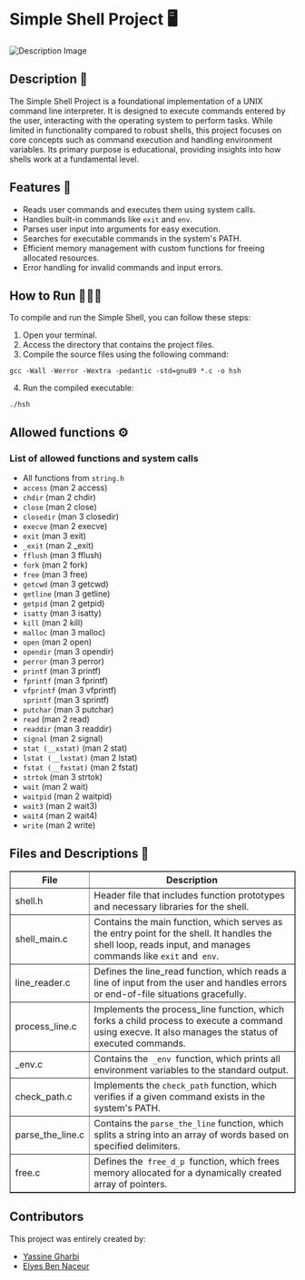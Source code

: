 <h1>Simple Shell Project 🖥️</h1>
<img src="https://cdn.static-media.blent.ai/photos/blog/photo-1629654297299-c8506221ca97.jpg" alt="Description Image" style="max-width: 100%; height: auto;">
<h2>Description 📝</h2>
<p>The Simple Shell Project is a foundational implementation of a UNIX command line interpreter. It is designed to execute commands entered by the user, interacting with the operating system to perform tasks. While limited in functionality compared to robust shells, this project focuses on core concepts such as command execution and handling environment variables. Its primary purpose is educational, providing insights into how shells work at a fundamental level.</p>
<h2>Features 🚀</h2>
<ul>
<li>Reads user commands and executes them using system calls.</li>
<li>Handles built-in commands like <code>exit</code> and <code>env</code>.</li>
<li>Parses user input into arguments for easy execution.</li>
<li>Searches for executable commands in the system's PATH.</li>
<li>Efficient memory management with custom functions for freeing allocated resources.</li>
<li>Error handling for invalid commands and input errors.</li>
</ul>
<h2>How to Run 👨🏻‍💻</h2>
<p>To compile and run the Simple Shell, you can follow these steps:</p>
<ol>
<li>Open your terminal.</li>
<li>Access the directory that contains the project files.</li>
<li>Compile the source files using the following command:</li>
</ol>
<pre><code>gcc -Wall -Werror -Wextra -pedantic -std=gnu89 *.c -o hsh</code></pre>
<ol start="4">
<li>Run the compiled executable:</li>
</ol>
<pre><code>./hsh</code></pre>
<h2>Allowed functions ⚙️</h2>
<h3>List of allowed functions and system calls</h3>
<ul>
    <li>All functions from <code>string.h</code></li>
    <li><code>access</code> (man 2 access)</li>
    <li><code>chdir</code> (man 2 chdir)</li>
    <li><code>close</code> (man 2 close)</li>
    <li><code>closedir</code> (man 3 closedir)</li>
    <li><code>execve</code> (man 2 execve)</li>
    <li><code>exit</code> (man 3 exit)</li>
    <li><code>_exit</code> (man 2 _exit)</li>
    <li><code>fflush</code> (man 3 fflush)</li>
    <li><code>fork</code> (man 2 fork)</li>
    <li><code>free</code> (man 3 free)</li>
    <li><code>getcwd</code> (man 3 getcwd)</li>
    <li><code>getline</code> (man 3 getline)</li>
    <li><code>getpid</code> (man 2 getpid)</li>
    <li><code>isatty</code> (man 3 isatty)</li>
    <li><code>kill</code> (man 2 kill)</li>
    <li><code>malloc</code> (man 3 malloc)</li>
    <li><code>open</code> (man 2 open)</li>
    <li><code>opendir</code> (man 3 opendir)</li>
    <li><code>perror</code> (man 3 perror)</li>
    <li><code>printf</code> (man 3 printf)</li>
    <li><code>fprintf</code> (man 3 fprintf)</li>
    <li><code>vfprintf</code> (man 3 vfprintf)</li>
    <code>sprintf</code> (man 3 sprintf)</li>
    <li><code>putchar</code> (man 3 putchar)</li>
    <li><code>read</code> (man 2 read)</li>
    <li><code>readdir</code> (man 3 readdir)</li>
    <li><code>signal</code> (man 2 signal)</li>
    <li><code>stat (__xstat)</code> (man 2 stat)</li>
    <li><code>lstat (__lxstat)</code> (man 2 lstat)</li>
    <li><code>fstat (__fxstat)</code> (man 2 fstat)</li>
    <li><code>strtok</code> (man 3 strtok)</li>
    <li><code>wait</code> (man 2 wait)</li>
    <li><code>waitpid</code> (man 2 waitpid)</li>
    <li><code>wait3</code> (man 2 wait3)</li>
    <li><code>wait4</code> (man 2 wait4)</li>
    <li><code>write</code> (man 2 write)</li>
</ul>
<h2>Files and Descriptions 📂</h2>
<table border="1">
<thead>
<tr>
<th>File</th>
<th>Description</th>
</tr>
</thead>
 <tbody>
<tr>
<td>shell.h</td>
<td>Header file that includes function prototypes and necessary libraries for the shell.</td>
</tr>
<tr>
<td>shell_main.c</td>
<td>Contains the main function, which serves as the entry point for the shell. It handles the shell loop, reads input, and manages commands like <code>exit</code> and<code> env</code>.</td>
</tr>
<tr>
<td>line_reader.c</td>
<td>Defines the line_read function, which reads a line of input from the user and handles errors or end-of-file situations gracefully.</td>
</tr>
<tr>
<td>process_line.c</td>
<td>Implements the process_line function, which forks a child process to execute a command using execve. It also manages the status of executed commands.</td>
</tr>
<tr>
<td>_env.c</td>
<td>Contains the<code> _env </code>function, which prints all environment variables to the standard output.</td>
</tr>
<tr>
<td>check_path.c</td>
<td>Implements the <code>check_path</code> function, which verifies if a given command exists in the system's PATH.</td>
</tr>
<tr>
<td>parse_the_line.c</td>
<td>Contains the <code>parse_the_line</code> function, which splits a string into an array of words based on specified delimiters.</td>
</tr>
<tr>
<td>free.c</td>
<td>Defines the<code> free_d_p </code>function, which frees memory allocated for a dynamically created array of pointers.</td>
</tr>
</tbody>
</table>
<h2>Contributors</h2>
<p>This project was entirely created by:</p>
<ul>
<li><a href="https://github.com/Yassine-Gharbi86" target="_blank">Yassine Gharbi</a></li>
<li><a href="https://github.com/ElyesBN44" target="_blank">Elyes Ben Naceur</a></li>
</ul>